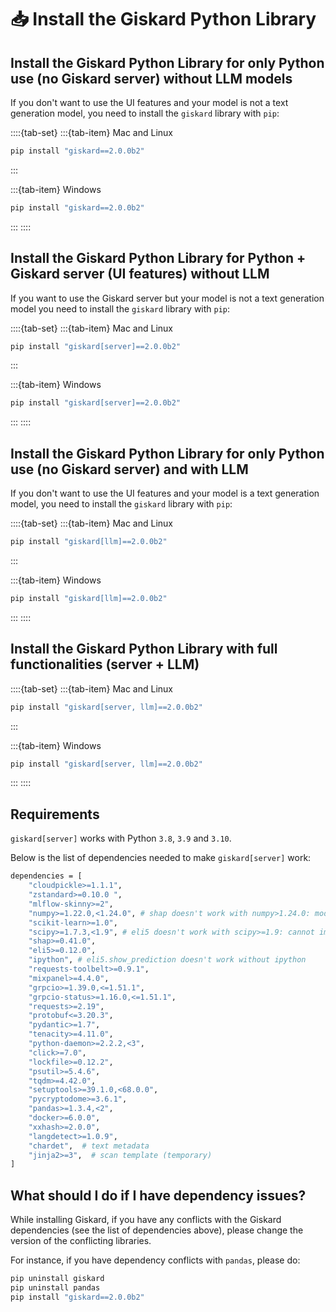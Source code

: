# 📥 Install the Giskard Python Library

## Install the Giskard Python Library for only Python use (no Giskard server) without LLM models

If you don't want to use the UI features and your model is not a text generation model, you need to install the `giskard` library with `pip`:

::::{tab-set}
:::{tab-item} Mac and Linux

```sh
pip install "giskard==2.0.0b2"
```

:::

:::{tab-item} Windows

```sh
pip install "giskard==2.0.0b2"
```

:::
::::

## Install the Giskard Python Library for Python + Giskard server (UI features) without LLM

If you want to use the Giskard server but your model is not a text generation model you need to install the `giskard` library with `pip`:

::::{tab-set}
:::{tab-item} Mac and Linux

```sh
pip install "giskard[server]==2.0.0b2"
```

:::

:::{tab-item} Windows

```sh
pip install "giskard[server]==2.0.0b2"
```

:::
::::


## Install the Giskard Python Library for only Python use (no Giskard server) and with LLM

If you don't want to use the UI features and your model is a text generation model, you need to install the `giskard` library with `pip`:

::::{tab-set}
:::{tab-item} Mac and Linux

```sh
pip install "giskard[llm]==2.0.0b2"
```

:::

:::{tab-item} Windows

```sh
pip install "giskard[llm]==2.0.0b2"
```

:::
::::

## Install the Giskard Python Library with full functionalities (server + LLM)

::::{tab-set}
:::{tab-item} Mac and Linux

```sh
pip install "giskard[server, llm]==2.0.0b2"
```

:::

:::{tab-item} Windows

```sh
pip install "giskard[server, llm]==2.0.0b2"
```

:::
::::
## Requirements

`giskard[server]` works with Python `3.8`, `3.9` and `3.10`.

Below is the list of dependencies needed to make `giskard[server]` work:

```sh
dependencies = [
    "cloudpickle>=1.1.1",
    "zstandard>=0.10.0 ",
    "mlflow-skinny>=2",
    "numpy>=1.22.0,<1.24.0", # shap doesn't work with numpy>1.24.0: module 'numpy' has no attribute 'int'
    "scikit-learn>=1.0",
    "scipy>=1.7.3,<1.9", # eli5 doesn't work with scipy>=1.9: cannot import name 'itemfreq' from 'scipy.stats'
    "shap>=0.41.0",
    "eli5>=0.12.0",
    "ipython", # eli5.show_prediction doesn't work without ipython
    "requests-toolbelt>=0.9.1",
    "mixpanel>=4.4.0",
    "grpcio>=1.39.0,<=1.51.1",
    "grpcio-status>=1.16.0,<=1.51.1",
    "requests>=2.19",
    "protobuf<=3.20.3",
    "pydantic>=1.7",
    "tenacity>=4.11.0",
    "python-daemon>=2.2.2,<3",
    "click>=7.0",
    "lockfile>=0.12.2",
    "psutil>=5.4.6",
    "tqdm>=4.42.0",
    "setuptools>=39.1.0,<68.0.0",
    "pycryptodome>=3.6.1",
    "pandas>=1.3.4,<2",
    "docker>=6.0.0",
    "xxhash>=2.0.0",
    "langdetect>=1.0.9",
    "chardet",  # text metadata
    "jinja2>=3",  # scan template (temporary)
]
```

## What should I do if I have dependency issues?

While installing Giskard, if you have any conflicts with the Giskard dependencies (see the list of dependencies above), please change the version of the conflicting libraries. 

For instance, if you have dependency conflicts with `pandas`, please do:
```sh
pip uninstall giskard
pip uninstall pandas
pip install "giskard==2.0.0b2"
```
